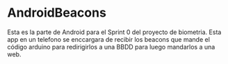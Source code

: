 # AndroidBeacons
Esta es la parte de Android para el Sprint 0 del proyecto de biometria. Esta app en un telefono se enccargara de recibir los beacons que mande el código arduino para redirigirlos a una BBDD para luego mandarlos a una web.
